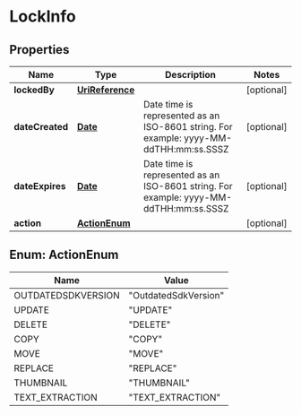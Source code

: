 
# LockInfo

## Properties
Name | Type | Description | Notes
------------ | ------------- | ------------- | -------------
**lockedBy** | [**UriReference**](UriReference.md) |  |  [optional]
**dateCreated** | [**Date**](Date.md) | Date time is represented as an ISO-8601 string. For example: yyyy-MM-ddTHH:mm:ss.SSSZ |  [optional]
**dateExpires** | [**Date**](Date.md) | Date time is represented as an ISO-8601 string. For example: yyyy-MM-ddTHH:mm:ss.SSSZ |  [optional]
**action** | [**ActionEnum**](#ActionEnum) |  |  [optional]


<a name="ActionEnum"></a>
## Enum: ActionEnum
Name | Value
---- | -----
OUTDATEDSDKVERSION | &quot;OutdatedSdkVersion&quot;
UPDATE | &quot;UPDATE&quot;
DELETE | &quot;DELETE&quot;
COPY | &quot;COPY&quot;
MOVE | &quot;MOVE&quot;
REPLACE | &quot;REPLACE&quot;
THUMBNAIL | &quot;THUMBNAIL&quot;
TEXT_EXTRACTION | &quot;TEXT_EXTRACTION&quot;



